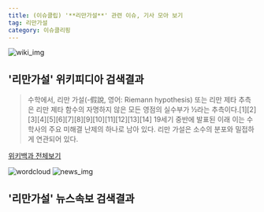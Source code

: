 ```yaml
---
title: (이슈클립) '**리만가설**' 관련 이슈, 기사 모아 보기
tag: 리만가설
category: 이슈클리핑
---
```

![wiki_img](https://user-images.githubusercontent.com/42597476/44503234-41136a80-a6d0-11e8-9071-6fc6418eafe4.png)
## **'**리만가설**'** 위키피디아 검색결과
>수학에서, 리만 가설(-假說, 영어: Riemann hypothesis) 또는 리만 제타 추측 은 리만 제타 함수의 자명하지 않은 모든 영점의 실수부가 ½라는 추측이다.[1][2][3][4][5][6][7][8][9][10][11][12][13][14] 19세기 중반에 발표된 이래 이는 수학사의 주요 미해결 난제의 하나로 남아 있다. 리만 가설은 소수의 분포와 밀접하게 연관되어 있다.

<a href="https://ko.wikipedia.org/wiki/리만가설" target="_blank">위키백과 전체보기</a>

![wordcloud](https://s3.ap-northeast-2.amazonaws.com/lyrics101-wordcloud/2018-09-21-1537530276.png)
![news_img](https://user-images.githubusercontent.com/42597476/44507050-1206f400-a6e4-11e8-8d98-7ffbfebb353f.png)
## **'**리만가설**'** 뉴스속보 검색결과

